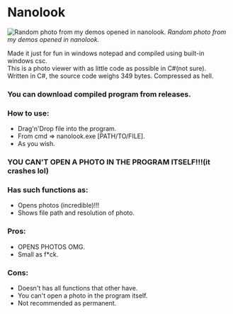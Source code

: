 Nanolook
===============

![Random photo from my demos opened in nanolook.](https://github.com/nekowabo/nanolook/assets/150674202/8e27ff00-5f8a-44ba-971b-432fc336096f)
_Random photo from my demos opened in nanolook._

Made it just for fun in windows notepad and compiled using built-in windows csc.  
This is a photo viewer with as little code as possible in C#(not sure).  
Written in C#, the source code weighs 349 bytes. Compressed as hell.   

### You can download compiled program from releases.  

### How to use:
- Drag'n'Drop file into the program.
- From cmd => nanolook.exe [PATH/TO/FILE].
- As you wish.
  
### YOU CAN'T OPEN A PHOTO IN THE PROGRAM ITSELF!!!(it crashes lol)

### Has such functions as:
- Opens photos (incredible)!!!
- Shows file path and resolution of photo.

### Pros:
- OPENS PHOTOS OMG.
- Small as f*ck.

### Cons:
- Doesn't has all functions that other have.
- You can't open a photo in the program itself.
- Not recommended as permanent.
